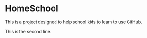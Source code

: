 # HomeSchool

This is a project designed to help school kids to learn to use GitHub.

This is the second line.
